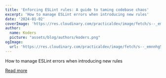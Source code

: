 ```yaml
---
title: 'Enforcing ESLint rules: A guide to taming codebase chaos'
excerpt: 'How to manage ESLint errors when introducing new rules'
date: '2024-01-02'
coverImage: 'https://res.cloudinary.com/practicaldev/image/fetch/s--_emnnhg5--/c_imagga_scale,f_auto,fl_progressive,h_420,q_auto,w_1000/https://raw.githubusercontent.com/CorentinDoue/articles/master/blog-posts/eslint-disable-inserter/assets/cov.png'
author:
  name: Koders
  picture: "assets/blog/authors/koders.png"
ogImage:
  url: 'https://res.cloudinary.com/practicaldev/image/fetch/s--_emnnhg5--/c_imagga_scale,f_auto,fl_progressive,h_420,q_auto,w_1000/https://raw.githubusercontent.com/CorentinDoue/articles/master/blog-posts/eslint-disable-inserter/assets/cov.png'
---
```


How to manage ESLint errors when introducing new rules

[Read more](https://dev.to/theodo/enforcing-eslint-rules-a-guide-to-taming-codebase-chaos-1o7m)
